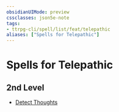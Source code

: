 ```yaml
---
obsidianUIMode: preview
cssclasses: json5e-note
tags:
- ttrpg-cli/spell/list/feat/telepathic
aliases: ["Spells for Telepathic"]
---
```

# Spells for Telepathic

## 2nd Level

- [Detect Thoughts](3-Mechanics/CLI/spells/detect-thoughts.md "PHB")